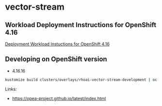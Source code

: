 # vector-stream

## Workload Deployment Instructions for OpenShift 4.16
[Deployment Workload Instuctions for OpenShift 4.16 ](deployment_workload.md)

## Developing on OpenShift version
* 4.16.16

```sh
kustomize build clusters/overlays/rhoai-vector-stream-development | oc create -f -
```

Links: 
* https://opea-project.github.io/latest/index.html
